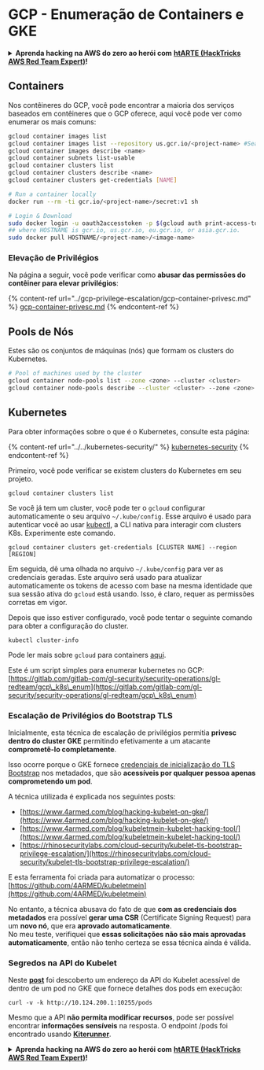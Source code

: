 # GCP - Enumeração de Containers e GKE

<details>

<summary><strong>Aprenda hacking na AWS do zero ao herói com</strong> <a href="https://training.hacktricks.xyz/courses/arte"><strong>htARTE (HackTricks AWS Red Team Expert)</strong></a><strong>!</strong></summary>

Outras formas de apoiar o HackTricks:

* Se você deseja ver sua **empresa anunciada no HackTricks** ou **baixar o HackTricks em PDF** Verifique os [**PLANOS DE ASSINATURA**](https://github.com/sponsors/carlospolop)!
* Adquira o [**swag oficial do PEASS & HackTricks**](https://peass.creator-spring.com)
* Descubra [**A Família PEASS**](https://opensea.io/collection/the-peass-family), nossa coleção exclusiva de [**NFTs**](https://opensea.io/collection/the-peass-family)
* **Junte-se ao** 💬 [**grupo Discord**](https://discord.gg/hRep4RUj7f) ou ao [**grupo telegram**](https://t.me/peass) ou **siga-me** no **Twitter** 🐦 [**@carlospolopm**](https://twitter.com/carlospolopm)**.**
* **Compartilhe seus truques de hacking enviando PRs para os** [**HackTricks**](https://github.com/carlospolop/hacktricks) e [**HackTricks Cloud**](https://github.com/carlospolop/hacktricks-cloud) repositórios do github.

</details>

## Containers

Nos contêineres do GCP, você pode encontrar a maioria dos serviços baseados em contêineres que o GCP oferece, aqui você pode ver como enumerar os mais comuns:
```bash
gcloud container images list
gcloud container images list --repository us.gcr.io/<project-name> #Search in other subdomains repositories
gcloud container images describe <name>
gcloud container subnets list-usable
gcloud container clusters list
gcloud container clusters describe <name>
gcloud container clusters get-credentials [NAME]

# Run a container locally
docker run --rm -ti gcr.io/<project-name>/secret:v1 sh

# Login & Download
sudo docker login -u oauth2accesstoken -p $(gcloud auth print-access-token) https://HOSTNAME
## where HOSTNAME is gcr.io, us.gcr.io, eu.gcr.io, or asia.gcr.io.
sudo docker pull HOSTNAME/<project-name>/<image-name>
```
### Elevação de Privilégios

Na página a seguir, você pode verificar como **abusar das permissões do contêiner para elevar privilégios**:

{% content-ref url="../gcp-privilege-escalation/gcp-container-privesc.md" %}
[gcp-container-privesc.md](../gcp-privilege-escalation/gcp-container-privesc.md)
{% endcontent-ref %}

## Pools de Nós

Estes são os conjuntos de máquinas (nós) que formam os clusters do Kubernetes.
```bash
# Pool of machines used by the cluster
gcloud container node-pools list --zone <zone> --cluster <cluster>
gcloud container node-pools describe --cluster <cluster> --zone <zone> <node-pool>
```
## Kubernetes

Para obter informações sobre o que é o Kubernetes, consulte esta página:

{% content-ref url="../../kubernetes-security/" %}
[kubernetes-security](../../kubernetes-security/)
{% endcontent-ref %}

Primeiro, você pode verificar se existem clusters do Kubernetes em seu projeto.
```
gcloud container clusters list
```
Se você já tem um cluster, você pode ter o `gcloud` configurar automaticamente o seu arquivo `~/.kube/config`. Esse arquivo é usado para autenticar você ao usar [kubectl](https://kubernetes.io/docs/reference/kubectl/overview/), a CLI nativa para interagir com clusters K8s. Experimente este comando.
```
gcloud container clusters get-credentials [CLUSTER NAME] --region [REGION]
```
Em seguida, dê uma olhada no arquivo `~/.kube/config` para ver as credenciais geradas. Este arquivo será usado para atualizar automaticamente os tokens de acesso com base na mesma identidade que sua sessão ativa do `gcloud` está usando. Isso, é claro, requer as permissões corretas em vigor.

Depois que isso estiver configurado, você pode tentar o seguinte comando para obter a configuração do cluster.
```
kubectl cluster-info
```
Pode ler mais sobre `gcloud` para containers [aqui](https://cloud.google.com/sdk/gcloud/reference/container/).

Este é um script simples para enumerar kubernetes no GCP: [https://gitlab.com/gitlab-com/gl-security/security-operations/gl-redteam/gcp\_k8s\_enum](https://gitlab.com/gitlab-com/gl-security/security-operations/gl-redteam/gcp\_k8s\_enum)

### Escalação de Privilégios do Bootstrap TLS

Inicialmente, esta técnica de escalação de privilégios permitia **privesc dentro do cluster GKE** permitindo efetivamente a um atacante **comprometê-lo completamente**.

Isso ocorre porque o GKE fornece [credenciais de inicialização do TLS Bootstrap](https://kubernetes.io/docs/reference/command-line-tools-reference/kubelet-tls-bootstrapping/) nos metadados, que são **acessíveis por qualquer pessoa apenas comprometendo um pod**.

A técnica utilizada é explicada nos seguintes posts:

* [https://www.4armed.com/blog/hacking-kubelet-on-gke/](https://www.4armed.com/blog/hacking-kubelet-on-gke/)
* [https://www.4armed.com/blog/kubeletmein-kubelet-hacking-tool/](https://www.4armed.com/blog/kubeletmein-kubelet-hacking-tool/)
* [https://rhinosecuritylabs.com/cloud-security/kubelet-tls-bootstrap-privilege-escalation/](https://rhinosecuritylabs.com/cloud-security/kubelet-tls-bootstrap-privilege-escalation/)

E esta ferramenta foi criada para automatizar o processo: [https://github.com/4ARMED/kubeletmein](https://github.com/4ARMED/kubeletmein)

No entanto, a técnica abusava do fato de que **com as credenciais dos metadados** era possível **gerar uma CSR** (Certificate Signing Request) para um **novo nó**, que era **aprovado automaticamente**.\
No meu teste, verifiquei que **essas solicitações não são mais aprovadas automaticamente**, então não tenho certeza se essa técnica ainda é válida.

### Segredos na API do Kubelet <a href="#the-kubelet-api-git-secrets-redux" id="the-kubelet-api-git-secrets-redux"></a>

Neste [**post**](https://blog.assetnote.io/2022/05/06/cloudflare-pages-pt3/) foi descoberto um endereço da API do Kubelet acessível de dentro de um pod no GKE que fornece detalhes dos pods em execução:
```
curl -v -k http://10.124.200.1:10255/pods
```
Mesmo que a API **não permita modificar recursos**, pode ser possível encontrar **informações sensíveis** na resposta. O endpoint /pods foi encontrado usando [**Kiterunner**](https://github.com/assetnote/kiterunner).

<details>

<summary><strong>Aprenda hacking na AWS do zero ao herói com</strong> <a href="https://training.hacktricks.xyz/courses/arte"><strong>htARTE (HackTricks AWS Red Team Expert)</strong></a><strong>!</strong></summary>

Outras maneiras de apoiar o HackTricks:

* Se você deseja ver sua **empresa anunciada no HackTricks** ou **baixar o HackTricks em PDF** Verifique os [**PLANOS DE ASSINATURA**](https://github.com/sponsors/carlospolop)!
* Adquira o [**swag oficial do PEASS & HackTricks**](https://peass.creator-spring.com)
* Descubra [**A Família PEASS**](https://opensea.io/collection/the-peass-family), nossa coleção exclusiva de [**NFTs**](https://opensea.io/collection/the-peass-family)
* **Junte-se ao** 💬 [**grupo Discord**](https://discord.gg/hRep4RUj7f) ou ao [**grupo telegram**](https://t.me/peass) ou **siga-me** no **Twitter** 🐦 [**@carlospolopm**](https://twitter.com/carlospolopm)**.**
* **Compartilhe seus truques de hacking enviando PRs para os** [**HackTricks**](https://github.com/carlospolop/hacktricks) e [**HackTricks Cloud**](https://github.com/carlospolop/hacktricks-cloud) repositórios do github.

</details>
